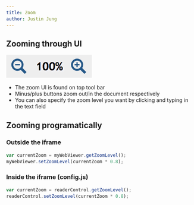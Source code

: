 ```yaml
---
title: Zoom
author: Justin Jung
---
```


## Zooming through UI

![Zoom UI](../img/zoom-ui.png)

- The zoom UI is found on top tool bar
- Minus/plus buttons zoom out/in the document respectively
- You can also specify the zoom level you want by clicking and typing in the text field

## Zooming programatically

### Outside the iframe

```js
var currentZoom = myWebViewer.getZoomLevel();
myWebViewer.setZoomLevel(currentZoom * 0.8);
```

### Inside the iframe (config.js)

```js
var currentZoom = readerControl.getZoomLevel();
readerControl.setZoomLevel(currentZoom * 0.8);
```